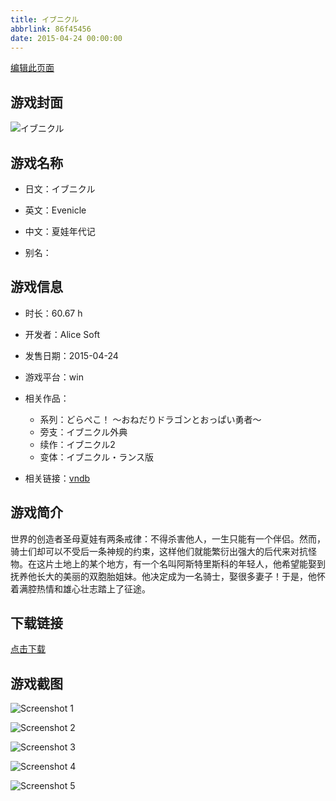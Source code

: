 ```yaml
---
title: イブニクル
abbrlink: 86f45456
date: 2015-04-24 00:00:00
---
```

[编辑此页面](https://github.com/ACG-3/ADV3-source/blob/main/source/_posts/games/%E3%82%A4%E3%83%96%E3%83%8B%E3%82%AF%E3%83%AB.md)

## 游戏封面

![イブニクル](https%3A//pan.timero.xyz/onedrive/img_lib_001/%E3%82%A4%E3%83%96%E3%83%8B%E3%82%AF%E3%83%AB_cover.avif)


## 游戏名称

- 日文：イブニクル
- 英文：Evenicle
- 中文：夏娃年代记

- 别名：


## 游戏信息

- 时长：60.67 h
- 开发者：Alice Soft
- 发售日期：2015-04-24
- 游戏平台：win
- 相关作品：
   - 系列：どらぺこ！ ～おねだりドラゴンとおっぱい勇者～
   - 旁支：イブニクル外典
   - 续作：イブニクル2
   - 变体：イブニクル・ランス版

- 相关链接：[vndb](https://vndb.org/v16640)


## 游戏简介

世界的创造者圣母夏娃有两条戒律：不得杀害他人，一生只能有一个伴侣。然而，骑士们却可以不受后一条神规的约束，这样他们就能繁衍出强大的后代来对抗怪物。在这片土地上的某个地方，有一个名叫阿斯特里斯科的年轻人，他希望能娶到抚养他长大的美丽的双胞胎姐妹。他决定成为一名骑士，娶很多妻子！于是，他怀着满腔热情和雄心壮志踏上了征途。




## 下载链接

[点击下载](https://pan.timero.xyz/onedrive/adv_lib_001/%E3%82%A4%E3%83%96%E3%83%8B%E3%82%AF%E3%83%AB)


## 游戏截图


![Screenshot 1](https%3A//pan.timero.xyz/onedrive/img_lib_001/%E3%82%A4%E3%83%96%E3%83%8B%E3%82%AF%E3%83%AB_Screenshot_1.avif)

![Screenshot 2](https%3A//pan.timero.xyz/onedrive/img_lib_001/%E3%82%A4%E3%83%96%E3%83%8B%E3%82%AF%E3%83%AB_Screenshot_2.avif)

![Screenshot 3](https%3A//pan.timero.xyz/onedrive/img_lib_001/%E3%82%A4%E3%83%96%E3%83%8B%E3%82%AF%E3%83%AB_Screenshot_3.avif)

![Screenshot 4](https%3A//pan.timero.xyz/onedrive/img_lib_001/%E3%82%A4%E3%83%96%E3%83%8B%E3%82%AF%E3%83%AB_Screenshot_4.avif)

![Screenshot 5](https%3A//pan.timero.xyz/onedrive/img_lib_001/%E3%82%A4%E3%83%96%E3%83%8B%E3%82%AF%E3%83%AB_Screenshot_5.avif)

